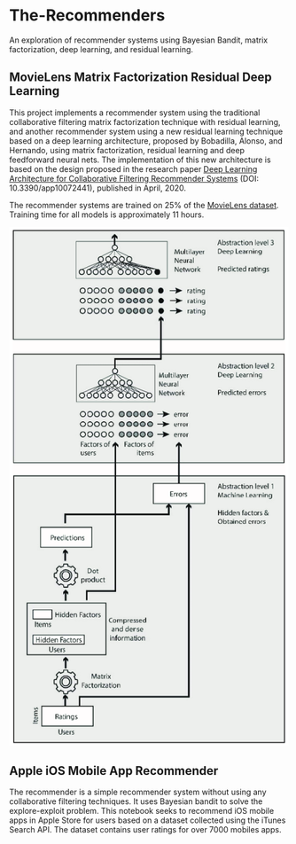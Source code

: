 # The-Recommenders
An exploration of recommender systems using Bayesian Bandit, matrix factorization, deep learning, and residual learning.

## MovieLens Matrix Factorization Residual Deep Learning
This project implements a recommender system using the traditional collaborative filtering matrix factorization technique with residual learning, and another recommender system using a new residual learning technique based on a deep learning architecture, proposed by Bobadilla, Alonso, and Hernando, using matrix factorization, residual learning and deep feedforward neural nets. The implementation of this new architecture is based on the design proposed in the research paper [Deep Learning Architecture for Collaborative Filtering Recommender Systems](https://www.researchgate.net/publication/340416554_Deep_Learning_Architecture_for_Collaborative_Filtering_Recommender_Systems) (DOI: 10.3390/app10072441), published in April, 2020.

The recommender systems are trained on 25% of the [MovieLens dataset](https://drive.google.com/file/d/1dqjIlOX141uRl_igmtwo5Oi4b-41dPAn/view?usp=sharing). Training time for all models is approximately 11 hours.

<img src="./MovieLens Matrix Factorization Residual Deep Learning/Proposed-RNCF-architecture.png">

## Apple iOS Mobile App Recommender
The recommender is a simple recommender system without using any collaborative filtering techniques. It uses Bayesian bandit to solve the explore-exploit problem. This notebook seeks to recommend iOS mobile apps in Apple Store for users based on a dataset collected using the iTunes Search API. The dataset contains user ratings for over 7000 mobiles apps.
